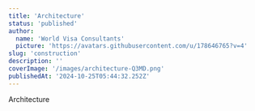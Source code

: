 ```yaml
---
title: 'Architecture'
status: 'published'
author:
  name: 'World Visa Consultants'
  picture: 'https://avatars.githubusercontent.com/u/178646765?v=4'
slug: 'construction'
description: ''
coverImage: '/images/architecture-Q3MD.png'
publishedAt: '2024-10-25T05:44:32.252Z'
---
```


Architecture